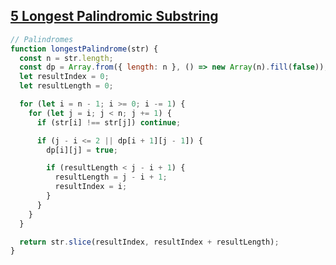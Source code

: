 ## [5 Longest Palindromic Substring](https://leetcode.com/problems/longest-palindromic-substring/description/)

<!-- notecardId: 1752139842535 -->

```js
// Palindromes
function longestPalindrome(str) {
  const n = str.length;
  const dp = Array.from({ length: n }, () => new Array(n).fill(false));
  let resultIndex = 0;
  let resultLength = 0;

  for (let i = n - 1; i >= 0; i -= 1) {
    for (let j = i; j < n; j += 1) {
      if (str[i] !== str[j]) continue;

      if (j - i <= 2 || dp[i + 1][j - 1]) {
        dp[i][j] = true;

        if (resultLength < j - i + 1) {
          resultLength = j - i + 1;
          resultIndex = i;
        }
      }
    }
  }

  return str.slice(resultIndex, resultIndex + resultLength);
}
```
